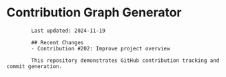 # Contribution Graph Generator
            
            Last updated: 2024-11-19
            
            ## Recent Changes
            - Contribution #202: Improve project overview
            
            This repository demonstrates GitHub contribution tracking and commit generation.
        